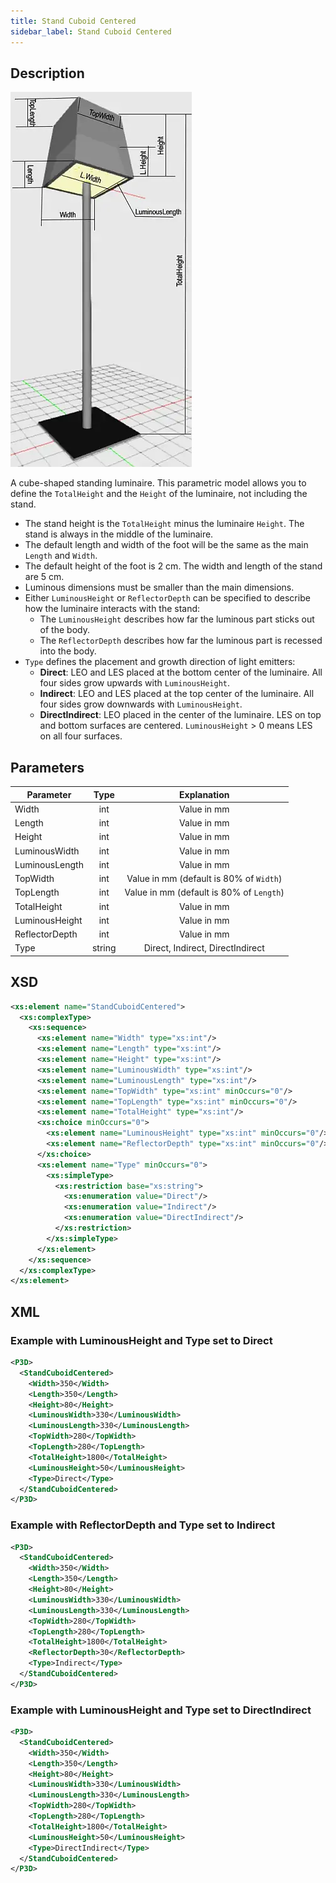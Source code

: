 ```yaml
---
title: Stand Cuboid Centered
sidebar_label: Stand Cuboid Centered
---
```


## Description

![Stand Cuboid Centered](/img/docs/geometry/parametric/stand-cuboid-centered.webp)

A cube-shaped standing luminaire. This parametric model allows you to define the `TotalHeight` and the `Height` of the luminaire, not including the stand.

- The stand height is the `TotalHeight` minus the luminaire `Height`. The stand is always in the middle of the luminaire.
- The default length and width of the foot will be the same as the main `Length` and `Width`.
- The default height of the foot is 2 cm. The width and length of the stand are 5 cm.
- Luminous dimensions must be smaller than the main dimensions.
- Either `LuminousHeight` or `ReflectorDepth` can be specified to describe how the luminaire interacts with the stand:
  - The `LuminousHeight` describes how far the luminous part sticks out of the body.
  - The `ReflectorDepth` describes how far the luminous part is recessed into the body.
- `Type` defines the placement and growth direction of light emitters:
  - **Direct**: LEO and LES placed at the bottom center of the luminaire. All four sides grow upwards with `LuminousHeight`.
  - **Indirect**: LEO and LES placed at the top center of the luminaire. All four sides grow downwards with `LuminousHeight`.
  - **DirectIndirect**: LEO placed in the center of the luminaire. LES on top and bottom surfaces are centered. `LuminousHeight` > 0 means LES on all four surfaces.

## Parameters

| Parameter        | Type    | Explanation                                               |
| ---------------- | :-----: | :-------------------------------------------------------: |
| Width            | int     | Value in mm                                               |
| Length           | int     | Value in mm                                               |
| Height           | int     | Value in mm                                               |
| LuminousWidth    | int     | Value in mm                                               |
| LuminousLength   | int     | Value in mm                                               |
| TopWidth         | int     | Value in mm (default is 80% of `Width`)                   |
| TopLength        | int     | Value in mm (default is 80% of `Length`)                  |
| TotalHeight      | int     | Value in mm                                               |
| LuminousHeight   | int     | Value in mm                                               |
| ReflectorDepth   | int     | Value in mm                                               |
| Type             | string  | Direct, Indirect, DirectIndirect                         |

## XSD

```xml
<xs:element name="StandCuboidCentered">
  <xs:complexType>
    <xs:sequence>
      <xs:element name="Width" type="xs:int"/>
      <xs:element name="Length" type="xs:int"/>
      <xs:element name="Height" type="xs:int"/>
      <xs:element name="LuminousWidth" type="xs:int"/>
      <xs:element name="LuminousLength" type="xs:int"/>
      <xs:element name="TopWidth" type="xs:int" minOccurs="0"/>
      <xs:element name="TopLength" type="xs:int" minOccurs="0"/>
      <xs:element name="TotalHeight" type="xs:int"/>
      <xs:choice minOccurs="0">
        <xs:element name="LuminousHeight" type="xs:int" minOccurs="0"/>
        <xs:element name="ReflectorDepth" type="xs:int" minOccurs="0"/>
      </xs:choice>
      <xs:element name="Type" minOccurs="0">
        <xs:simpleType>
          <xs:restriction base="xs:string">
            <xs:enumeration value="Direct"/>
            <xs:enumeration value="Indirect"/>
            <xs:enumeration value="DirectIndirect"/>
          </xs:restriction>
        </xs:simpleType>
      </xs:element>
    </xs:sequence>
  </xs:complexType>
</xs:element>
```
## XML
### Example with LuminousHeight and Type set to Direct

```xml
<P3D>
  <StandCuboidCentered>
    <Width>350</Width>
    <Length>350</Length>
    <Height>80</Height>
    <LuminousWidth>330</LuminousWidth>
    <LuminousLength>330</LuminousLength>
    <TopWidth>280</TopWidth>
    <TopLength>280</TopLength>
    <TotalHeight>1800</TotalHeight>
    <LuminousHeight>50</LuminousHeight>
    <Type>Direct</Type>
  </StandCuboidCentered>
</P3D>
```

### Example with ReflectorDepth and Type set to Indirect

```xml
<P3D>
  <StandCuboidCentered>
    <Width>350</Width>
    <Length>350</Length>
    <Height>80</Height>
    <LuminousWidth>330</LuminousWidth>
    <LuminousLength>330</LuminousLength>
    <TopWidth>280</TopWidth>
    <TopLength>280</TopLength>
    <TotalHeight>1800</TotalHeight>
    <ReflectorDepth>30</ReflectorDepth>
    <Type>Indirect</Type>
  </StandCuboidCentered>
</P3D>
```

### Example with LuminousHeight and Type set to DirectIndirect

```xml
<P3D>
  <StandCuboidCentered>
    <Width>350</Width>
    <Length>350</Length>
    <Height>80</Height>
    <LuminousWidth>330</LuminousWidth>
    <LuminousLength>330</LuminousLength>
    <TopWidth>280</TopWidth>
    <TopLength>280</TopLength>
    <TotalHeight>1800</TotalHeight>
    <LuminousHeight>50</LuminousHeight>
    <Type>DirectIndirect</Type>
  </StandCuboidCentered>
</P3D>
```